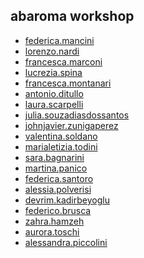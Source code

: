 ## abaroma workshop

* [federica.mancini](./group2/Federica_Mancini/)
* [lorenzo.nardi](./group1/lorenzo/7_3Dmodel_barraco_glb.html)
* [francesca.marconi](./group2/Francesca_Marconi/2_5_anim_birds_AR.html)
* [lucrezia.spina](./group1/lucrezia/2_3Dmodels_humans.html)
* [francesca.montanari](./group1/francesca/2_3Dmodels_humans.html)
* [antonio.ditullo](./group1/antonio/2_3Dmodel_skull_glb.html)
* [laura.scarpelli](./group1/laura/Workshop%20works%20-%20Laura%20Scarpelli/2_3Dmodel_flamingo.html)
* [julia.souzadiasdossantos](./group1/julia/2_3Dmodel_barraco.html)
* [johnjavier.zunigaperez](./group2/John/2_5_anim_birds_AR.html)
* [valentina.soldano](./group1/valentina/workshop-vs/2_3DModel_skull.html)
* [marialetizia.todini]()
* [sara.bagnarini](./group2/Sara/2_5_anim_birds_AR.html)
* [martina.panico](./group2/Martina/2_5_anim_birds.html)
* [federica.santoro](./group2/Federica/2_3Dmodel_birds.html)
* [alessia.polverisi](./group2/Alessia%20Polverisi/alessia_polverisi/2_5amin_birds_AR.html)
* [devrim.kadirbeyoglu]()
* [federico.brusca]()
* [zahra.hamzeh]()
* [aurora.toschi](./group1/aurora/5_3Dmodels_baracco.html)
* [alessandra.piccolini](./group2/Alessandra_Piccolini/2_5_animAR.html)
